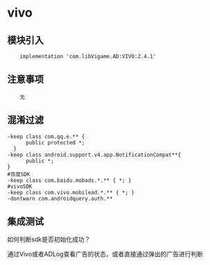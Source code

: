 # vivo

## 模块引入

```text
    implementation 'com.libVigame.AD:VIVO:2.4.1'
```

## 注意事项
```text
    无
```

## 混淆过滤

```text
-keep class com.qq.e.** {
      public protected *;
  }
-keep class android.support.v4.app.NotificationCompat**{
      public *;
}
#百度SDK
-keep class com.baidu.mobads.*.** { *; }
#vivoSDK
-keep class com.vivo.mobilead.*.** { *; }
-dontwarn com.androidquery.auth.**
```

## 集成测试

如何判断sdk是否初始化成功？

通过Vivo或者ADLog查看广告的状态，或者直接通过弹出的广告进行判断